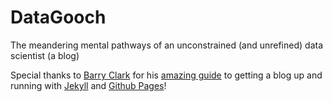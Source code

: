 # DataGooch

The meandering mental pathways of an unconstrained (and unrefined) data scientist (a blog)

Special thanks to [Barry Clark](https://github.com/barryclark/jekyll-now) for his [amazing guide](https://www.smashingmagazine.com/2014/08/build-blog-jekyll-github-pages/) to getting a blog up and running with [Jekyll](https://jekyllrb.com/) and [Github Pages](https://pages.github.com/)!
